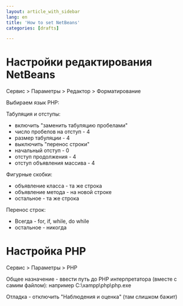 ```yaml
---
layout: article_with_sidebar
lang: en
title: 'How to set NetBeans'
categories: [drafts]

---
```




# Настройки редактирования NetBeans

Сервис > Параметры > Редактор > Форматирование

Выбираем язык PHP:

Табуляция и отступы:

*   включить "заменить табуляцию пробелами"
*   число пробелов на отступ - 4
*   размер табуляции - 4
*   выключить "перенос строки"
*   начальный отступ - 0
*   отступ продолжения - 4
*   отступ объявления массива - 4

Фигурные скобки:

*   объявление класса - та же строка
*   объявление метода - на новой строке
*   остальное - та же строка

Перенос строк:

*   Всегда - for, if, while, do while
*   остальное - никогда

# Настройка PHP

Сервис > Параметры > PHP

Общее назначение - ввести путь до PHP интерпретатора (вместе с самим файлом): например C:\xampp\php\php.exe

Отладка - отключить "Наблюдения и оценка" (там слишком бажит)
